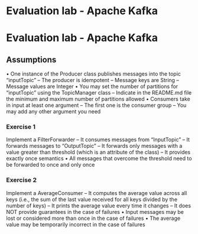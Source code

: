 # Evaluation lab - Apache Kafka

# Evaluation lab - Apache Kafka

## Assumptions

• One instance of the Producer class publishes messages into the
topic “inputTopic”
– The producer is idempotent
– Message keys are String
– Message values are Integer
• You may set the number of partitions for “inputTopic” using
the TopicManager class
– Indicate in the README.md file the minimum and maximum
number of partitions allowed
• Consumers take in input at least one argument
– The first one is the consumer group
– You may add any other argument you need

### Exercise 1

Implement a FilterForwarder
– It consumes messages from “InputTopic”
– It forwards messages to “OutputTopic”
– It forwards only messages with a value greater than
threshold (which is an attribute of the class)
– It provides exactly once semantics
• All messages that overcome the threshold need to be
forwarded to once and only once

### Exercise 2

Implement a AverageConsumer
– It computes the average value across all keys (i.e., the
sum of the last value received for all keys divided by
the number of keys)
– It prints the average value every time it changes
– It does NOT provide guarantees in the case of
failures
• Input messages may be lost or considered more than once
in the case of failures
• The average value may be temporarily incorrect in the case
of failures